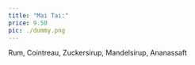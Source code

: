 ```yaml
---
title: "Mai Tai:"
price: 9.50
pic: ./dummy.png
---
```


Rum, Cointreau, Zuckersirup, Mandelsirup, Ananassaft
